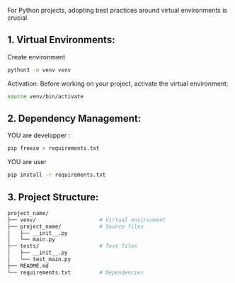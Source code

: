 For Python projects, adopting best practices around virtual environments is crucial. 

## 1. Virtual Environments:
Create environment
```bash
python3 -m venv venv
```

Activation: Before working on your project, activate the virtual environment:
```bash
source venv/bin/activate
```

## 2. Dependency Management:

YOU are developper :
```bash
pip freeze > requirements.txt
```

YOU are user
```bash
pip install -r requirements.txt
```

## 3. Project Structure:

```bash
project_name/
├── venv/                    # Virtual environment
├── project_name/            # Source files
│   ├── __init__.py
│   └── main.py
├── tests/                   # Test files
│   ├── __init__.py
│   └── test_main.py
├── README.md
└── requirements.txt         # Dependencies
```



```bash
```
